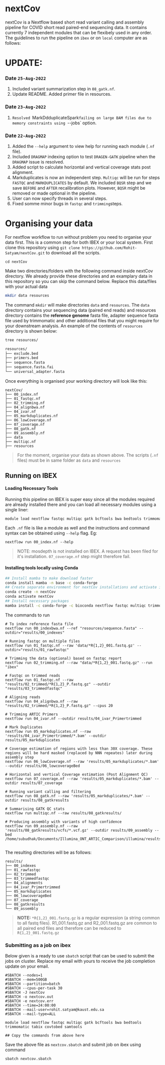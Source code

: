 # nextCov
nextCov is a Nextflow based short read variant calling and assembly pipeline for COVID short read paired-end sequencing data. It contains currently 7 independent modules that can be flexibely used in any order. The guidelines to run the pipeline on `ibex` or on `local` computer are as follows:

# UPDATE:
### Date `25-Aug-2022`
1. Included variant summarization step in `08_gatk.nf`.
2. Update README. Added primer file in resources.
### Date `23-Aug-2022`
1. `Resolved `MarkDdduplicateSpark`failing on large BAM files due to memory constraints using `--jobs` option.

### Date `22-Aug-2022`
1. Added the `--help` argument to view help for running each module (`.nf` file).
2. Included `DRAGMAP` indexing option to test `DRAGEN-GATK` pipeline when the `DRAGMAP` issue is resolved.
3. Added script to calculate horizontal and vertical coverage stats post alignment. 
4. Markduplicates is now an independent step. `Multiqc` will be run for steps `FASTQC` and `MARKDUPLICATES` by default. We included `BQSR` step and we save `BEFORE` and `AFTER` recalibration plots. However, `BQSR` might be removed or made optional in the pipeline.
5. User can now specify threads in several steps.
6. Fixed somme minor bugs in `fastqc` and `trimming`steps.


# Organising your data
For nextflow workflow to run without problem you need to organise your data first. This is a common step for both IBEX or your local system. First clone this repository using `git clone https://github.com/Rohit-Satyam/nextCov.git` to download all the scripts. 


```
cd nextCov
```

Make two directories/folders with the following command inside nextCov directory. We already provide these directories and an examplary data in this repository so you can skip the command below. Replace this data/files with your actual data

```bash
mkdir data resources
```

The command `mkdir` will make directories `data` and `resources`. The `data` directory contains your sequencing data (paired end reads) and resources directory contains the **reference genome** fasta file, adapter sequence fasta file used by trimmomatic and other additional files that you might require for your downstream analysis. An example of the contents of `resources` directory is shown below:

```bash
tree resources/
```

```bash
resources/
├── exclude.bed
├── primers.bed
├── sequence.fasta
├── sequence.fasta.fai
└── universal_adapter.fasta
```
Once everything is organised your working directory will look like this:
```
nextCov/
├── 00_index.nf
├── 01_fastqc.nf
├── 02_trimming.nf
├── 04_alignbwa.nf
├── 04_ivar.nf
├── 05_markduplicates.nf
├── 06_lowCoverage.nf
├── 07_coverage.nf
├── 08_gatk.nf
├── 09_assembly.nf
├── data
├── multiqc.nf
├── resources
```

> For the moment, organise your data as shown above. The scripts (`.nf` files) must be in same folder as `data` and `resources`

## Running on IBEX

#### Loading Necessary Tools
Running this pipeline on IBEX is super easy since all the modules required are already installed there and you can load all necessary modules using a single liner:

```bash
module load nextflow fastqc multiqc gatk bcftools bwa bedtools trimmomatic tabix covtobed samtools
```
Each `.nf` file is like a module as well  and the instructions and command syntax can be obtained using `--help` flag. Eg:

```
nextflow run 00_index.nf --help
```
> NOTE: mosdepth is not installed on IBEX. A request has been filed for it's installation. `07_coverage.nf` step might therefore fail.

#### Installing tools locally using Conda

```bash
## Install mamba to make download faster
conda install mamba -n base -c conda-forge
## Create separate environment for nextCov installations and activate it
conda create -n nextCov
conda activate nextCov
## Install necessary packages
mamba install -c conda-forge -c bioconda nextflow fastqc multiqc trimmomatic dragmap covtobed mosdepth gatk4 ivar samtools openjdk==8.0.332=h166bdaf_0
```
The commands to run
```
# To index reference fasta file
nextflow run 00_indexbwa.nf --ref "resources/sequence.fasta" --outdir="results/00_indexes"

# Running fastqc on multiple files
nextflow run 01_fastqc.nf --raw 'data/*R{1,2}_001.fastq.gz' --outdir="results/01_rawfastqc"

# Trimming the data (optional) based on fastqc report
nextflow run 02_trimming.nf --raw "data/*R{1,2}_001.fastq.gz" --run "ibex"  

# Fastqc on trimmed reads
nextflow run 01_fastqc.nf --raw "results/02_trimmed/*R{1,2}_P.fastq.gz" --outdir "results/03_trimmedfastqc" 

# Aligning reads
nextflow run 04_alignbwa.nf --raw "results/02_trimmed/*R{1,2}_P.fastq.gz" --cpus 20

# Trimming ARTIC Primers
nextflow run 04_ivar.nf --outdir results/04_ivar_Primertrimmed

# Mark Duplicates
nextflow run 05_markduplicates.nf --raw 'results/04_ivar_Primertrimmed/*.bam' --outdir results/05_markduplicates

# Coverage estimation of regions with less than 30X coverage. These regions will be hard masked (replaced by NNN repeates) later during assembly step
nextflow run 06_lowCoverage.nf --raw 'results/05_markduplicates/*.bam' --outdir results/06_lowcoverageBed

# Horizontal and vertical Coverage estimation (Post Alignment QC)
nextflow run 07_coverage.nf --raw 'results/05_markduplicates/*.bam' --outdir results/07_coverage

# Running variant calling and filtering
nextflow run 08_gatk.nf --raw 'results/05_markduplicates/*.bam' --outdir results/08_gatkresults

# Summarising GATK QC stats
nextflow run multiqc.nf --raw results/08_gatkresults/

# Producing assembly with variants of high confidence
nextflow run 09_assembly.nf --raw 'results/08_gatkresults/vcfs/*.vcf.gz' --outdir results/09_assembly --bed /home/subudhak/Documents/Illumina_ONT_ARTIC_Comparison/illumina/results/06_lowcoverageBed/


```
The resulting directories will be as follows:

```
results/
├── 00_indexes
├── 01_rawfastqc
├── 02_trimmed
├── 03_trimmedfastqc
├── 04_alignments
├── 04_ivar_Primertrimmed
├── 05_markduplicates
├── 06_lowcoverageBed
├── 07_coverage
├── 08_gatkresults
└── 09_assembly
```
> **NOTE:** `*R{1,2}_001.fastq.gz` is a regular expression (a string common to all fastq files). R1_001.fastq.gz and R2_001.fastq.gz are common to all paired end files and therefore can be reduced to `R{1,2}_001.fastq.gz`

### Submitting as a job on ibex
Below given is a ready to use `sbatch` script that can be used to submit the jobs on cluster. Replace my email with yours to receive the job completion update on your email.

```
#SBATCH --nodes=1
#SBATCH --mem=500GB
#SBATCH --partition=batch
#SBATCH --cpus-per-task 30
#SBATCH -J nextCov
#SBATCH -o nextcov.out
#SBATCH -e nextcov.err
#SBATCH --time=24:00:00
#SBATCH --mail-user=rohit.satyam@kaust.edu.sa
#SBATCH --mail-type=ALL

module load nextflow fastqc multiqc gatk bcftools bwa bedtools trimmomatic tabix covtobed samtools

## Copy the commands from above here
```
Save the above file as `nextcov.sbatch` and submit job on ibex using command

```
sbatch nextcov.sbatch
```
